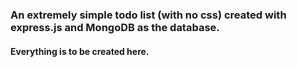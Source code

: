 ### An extremely simple todo list (with no css) created with express.js and MongoDB as the database.
#### Everything is to be created here.